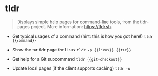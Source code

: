 # tldr
> Displays simple help pages for command-line tools, from the tldr-pages project.
> More information: <https://tldr.sh>.

- Get typical usages of a command (hint: this is how you got here!)
`tldr {{command}}`

- Show the tar tldr page for Linux
`tldr -p {{linux}} {{tar}}`

- Get help for a Git subcommand
`tldr {{git-checkout}}`

- Update local pages (if the client supports caching)
`tldr -u`
